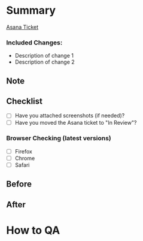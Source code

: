 # Summary
<!---What does this PR handle? What updates did you make? -->
[Asana Ticket](https://app.asana.com/0/1200725103082920/my_ticket_number)

### Included Changes:

- Description of change 1
- Description of change 2

## Note
<!-- Is there anything we should be aware of? If not just go ahead and delete this section -->

## Checklist
- [ ] Have you attached screenshots (if needed)?
- [ ] Have you moved the Asana ticket to "In Review"?

### Browser Checking (latest versions)
- [ ] Firefox
- [ ] Chrome
- [ ] Safari

## Before
<!-- Any pictures/gifs you would like to share? -->

## After
<!-- Any pictures/gifs you would like to share? -->

# How to QA
<!---
How does someone test what you just did? What are the steps? Example below:
1. Navigate to <URL>
2. Login as <credentials>
3. Click on...
4. etc
-->
